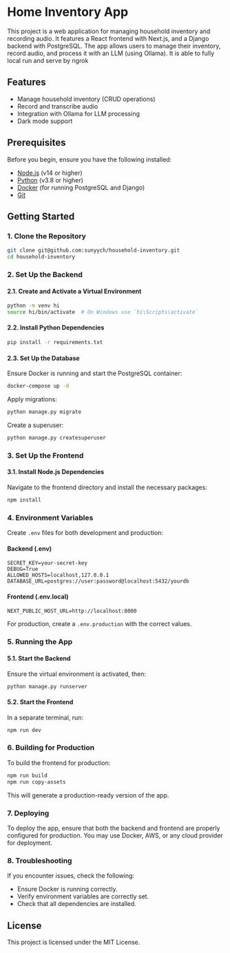 # Home Inventory App

This project is a web application for managing household inventory and recording audio. It features a React frontend with Next.js, and a Django backend with PostgreSQL. The app allows users to manage their inventory, record audio, and process it with an LLM (using Ollama).
It is able to fully local run and serve by ngrok

## Features

- Manage household inventory (CRUD operations)
- Record and transcribe audio
- Integration with Ollama for LLM processing
- Dark mode support

## Prerequisites

Before you begin, ensure you have the following installed:

- [Node.js](https://nodejs.org/) (v14 or higher)
- [Python](https://www.python.org/) (v3.8 or higher)
- [Docker](https://www.docker.com/) (for running PostgreSQL and Django)
- [Git](https://git-scm.com/)

## Getting Started

### 1. Clone the Repository

```bash
git clone git@github.com:sunyych/household-inventory.git
cd household-inventory
```

### 2. Set Up the Backend

#### 2.1. Create and Activate a Virtual Environment

```bash
python -m venv hi
source hi/bin/activate  # On Windows use `hi\Scripts\activate`
```

#### 2.2. Install Python Dependencies

```bash
pip install -r requirements.txt
```

#### 2.3. Set Up the Database

Ensure Docker is running and start the PostgreSQL container:

```bash
docker-compose up -d
```

Apply migrations:

```bash
python manage.py migrate
```

Create a superuser:

```bash
python manage.py createsuperuser
```

### 3. Set Up the Frontend

#### 3.1. Install Node.js Dependencies

Navigate to the frontend directory and install the necessary packages:

```bash
npm install
```

### 4. Environment Variables

Create `.env` files for both development and production:

#### Backend (.env)

```plaintext
SECRET_KEY=your-secret-key
DEBUG=True
ALLOWED_HOSTS=localhost,127.0.0.1
DATABASE_URL=postgres://user:password@localhost:5432/yourdb
```

#### Frontend (.env.local)

```plaintext
NEXT_PUBLIC_HOST_URL=http://localhost:8000
```

For production, create a `.env.production` with the correct values.

### 5. Running the App

#### 5.1. Start the Backend

Ensure the virtual environment is activated, then:

```bash
python manage.py runserver
```

#### 5.2. Start the Frontend

In a separate terminal, run:

```bash
npm run dev
```

### 6. Building for Production

To build the frontend for production:

```bash
npm run build
npm run copy-assets
```

This will generate a production-ready version of the app.

### 7. Deploying

To deploy the app, ensure that both the backend and frontend are properly configured for production. You may use Docker, AWS, or any cloud provider for deployment.

### 8. Troubleshooting

If you encounter issues, check the following:

- Ensure Docker is running correctly.
- Verify environment variables are correctly set.
- Check that all dependencies are installed.

## License

This project is licensed under the MIT License.


